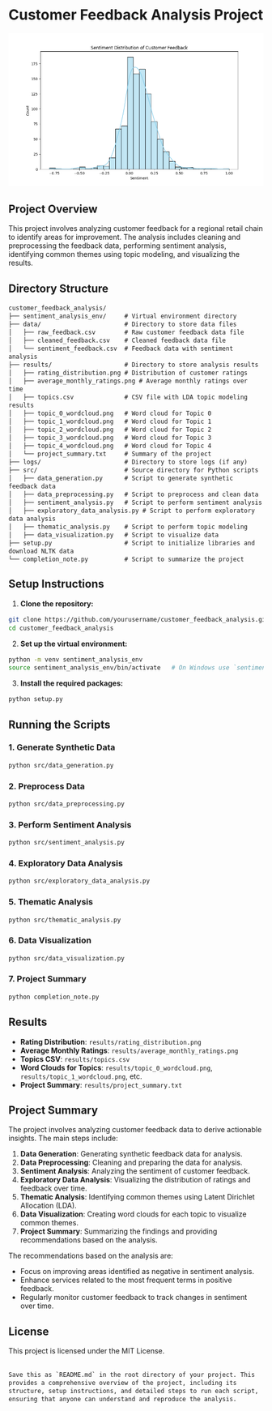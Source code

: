 # Customer Feedback Analysis Project

![Customer Feedback Analysis](figure/Figure_3-sentiment_distribution.png)

## Project Overview

This project involves analyzing customer feedback for a regional retail chain to identify areas for improvement. The analysis includes cleaning and preprocessing the feedback data, performing sentiment analysis, identifying common themes using topic modeling, and visualizing the results.

## Directory Structure

```
customer_feedback_analysis/
├── sentiment_analysis_env/     # Virtual environment directory
├── data/                       # Directory to store data files
│   ├── raw_feedback.csv        # Raw customer feedback data file
│   ├── cleaned_feedback.csv    # Cleaned feedback data file
│   └── sentiment_feedback.csv  # Feedback data with sentiment analysis
├── results/                    # Directory to store analysis results
│   ├── rating_distribution.png # Distribution of customer ratings
│   ├── average_monthly_ratings.png # Average monthly ratings over time
│   ├── topics.csv              # CSV file with LDA topic modeling results
│   ├── topic_0_wordcloud.png   # Word cloud for Topic 0
│   ├── topic_1_wordcloud.png   # Word cloud for Topic 1
│   ├── topic_2_wordcloud.png   # Word cloud for Topic 2
│   ├── topic_3_wordcloud.png   # Word cloud for Topic 3
│   ├── topic_4_wordcloud.png   # Word cloud for Topic 4
│   └── project_summary.txt     # Summary of the project
├── logs/                       # Directory to store logs (if any)
├── src/                        # Source directory for Python scripts
│   ├── data_generation.py      # Script to generate synthetic feedback data
│   ├── data_preprocessing.py   # Script to preprocess and clean data
│   ├── sentiment_analysis.py   # Script to perform sentiment analysis
│   ├── exploratory_data_analysis.py # Script to perform exploratory data analysis
│   ├── thematic_analysis.py    # Script to perform topic modeling
│   ├── data_visualization.py   # Script to visualize data
├── setup.py                    # Script to initialize libraries and download NLTK data
└── completion_note.py          # Script to summarize the project
```

## Setup Instructions

1. **Clone the repository:**

```bash
git clone https://github.com/yourusername/customer_feedback_analysis.git
cd customer_feedback_analysis
```

2. **Set up the virtual environment:**

```bash
python -m venv sentiment_analysis_env
source sentiment_analysis_env/bin/activate   # On Windows use `sentiment_analysis_env\Scripts\activate`
```

3. **Install the required packages:**

```bash
python setup.py
```

## Running the Scripts

### 1. Generate Synthetic Data

```bash
python src/data_generation.py
```

### 2. Preprocess Data

```bash
python src/data_preprocessing.py
```

### 3. Perform Sentiment Analysis

```bash
python src/sentiment_analysis.py
```

### 4. Exploratory Data Analysis

```bash
python src/exploratory_data_analysis.py
```

### 5. Thematic Analysis

```bash
python src/thematic_analysis.py
```

### 6. Data Visualization

```bash
python src/data_visualization.py
```

### 7. Project Summary

```bash
python completion_note.py
```

## Results

- **Rating Distribution**: `results/rating_distribution.png`
- **Average Monthly Ratings**: `results/average_monthly_ratings.png`
- **Topics CSV**: `results/topics.csv`
- **Word Clouds for Topics**: `results/topic_0_wordcloud.png`, `results/topic_1_wordcloud.png`, etc.
- **Project Summary**: `results/project_summary.txt`

## Project Summary

The project involves analyzing customer feedback data to derive actionable insights. The main steps include:

1. **Data Generation**: Generating synthetic feedback data for analysis.
2. **Data Preprocessing**: Cleaning and preparing the data for analysis.
3. **Sentiment Analysis**: Analyzing the sentiment of customer feedback.
4. **Exploratory Data Analysis**: Visualizing the distribution of ratings and feedback over time.
5. **Thematic Analysis**: Identifying common themes using Latent Dirichlet Allocation (LDA).
6. **Data Visualization**: Creating word clouds for each topic to visualize common themes.
7. **Project Summary**: Summarizing the findings and providing recommendations based on the analysis.

The recommendations based on the analysis are:
- Focus on improving areas identified as negative in sentiment analysis.
- Enhance services related to the most frequent terms in positive feedback.
- Regularly monitor customer feedback to track changes in sentiment over time.

## License

This project is licensed under the MIT License.
```

Save this as `README.md` in the root directory of your project. This provides a comprehensive overview of the project, including its structure, setup instructions, and detailed steps to run each script, ensuring that anyone can understand and reproduce the analysis.
